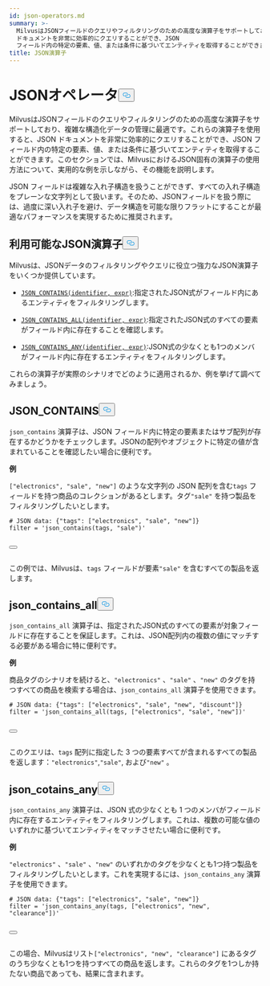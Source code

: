 ```yaml
---
id: json-operators.md
summary: >-
  MilvusはJSONフィールドのクエリやフィルタリングのための高度な演算子をサポートしており、複雑な構造化データの管理に最適です。これらの演算子を使用すると、JSON
  ドキュメントを非常に効率的にクエリすることができ、JSON
  フィールド内の特定の要素、値、または条件に基づいてエンティティを取得することができます。このセクションでは、MilvusにおけるJSON固有の演算子の使用方法について、実用的な例を示しながら、その機能を説明します。
title: JSON演算子
---
```

<h1 id="JSON-Operators​" class="common-anchor-header">JSONオペレータ<button data-href="#JSON-Operators​" class="anchor-icon" translate="no">
      <svg translate="no"
        aria-hidden="true"
        focusable="false"
        height="20"
        version="1.1"
        viewBox="0 0 16 16"
        width="16"
      >
        <path
          fill="#0092E4"
          fill-rule="evenodd"
          d="M4 9h1v1H4c-1.5 0-3-1.69-3-3.5S2.55 3 4 3h4c1.45 0 3 1.69 3 3.5 0 1.41-.91 2.72-2 3.25V8.59c.58-.45 1-1.27 1-2.09C10 5.22 8.98 4 8 4H4c-.98 0-2 1.22-2 2.5S3 9 4 9zm9-3h-1v1h1c1 0 2 1.22 2 2.5S13.98 12 13 12H9c-.98 0-2-1.22-2-2.5 0-.83.42-1.64 1-2.09V6.25c-1.09.53-2 1.84-2 3.25C6 11.31 7.55 13 9 13h4c1.45 0 3-1.69 3-3.5S14.5 6 13 6z"
        ></path>
      </svg>
    </button></h1><p>MilvusはJSONフィールドのクエリやフィルタリングのための高度な演算子をサポートしており、複雑な構造化データの管理に最適です。これらの演算子を使用すると、JSON ドキュメントを非常に効率的にクエリすることができ、JSON フィールド内の特定の要素、値、または条件に基づいてエンティティを取得することができます。このセクションでは、MilvusにおけるJSON固有の演算子の使用方法について、実用的な例を示しながら、その機能を説明します。</p>
<div class="alert note">
<p>JSON フィールドは複雑な入れ子構造を扱うことができず、すべての入れ子構造をプレーンな文字列として扱います。そのため、JSONフィールドを扱う際には、過度に深い入れ子を避け、データ構造を可能な限りフラットにすることが最適なパフォーマンスを実現するために推奨されます。</p>
</div>
<h2 id="Available-JSON-Operators​" class="common-anchor-header">利用可能なJSON演算子<button data-href="#Available-JSON-Operators​" class="anchor-icon" translate="no">
      <svg translate="no"
        aria-hidden="true"
        focusable="false"
        height="20"
        version="1.1"
        viewBox="0 0 16 16"
        width="16"
      >
        <path
          fill="#0092E4"
          fill-rule="evenodd"
          d="M4 9h1v1H4c-1.5 0-3-1.69-3-3.5S2.55 3 4 3h4c1.45 0 3 1.69 3 3.5 0 1.41-.91 2.72-2 3.25V8.59c.58-.45 1-1.27 1-2.09C10 5.22 8.98 4 8 4H4c-.98 0-2 1.22-2 2.5S3 9 4 9zm9-3h-1v1h1c1 0 2 1.22 2 2.5S13.98 12 13 12H9c-.98 0-2-1.22-2-2.5 0-.83.42-1.64 1-2.09V6.25c-1.09.53-2 1.84-2 3.25C6 11.31 7.55 13 9 13h4c1.45 0 3-1.69 3-3.5S14.5 6 13 6z"
        ></path>
      </svg>
    </button></h2><p>Milvusは、JSONデータのフィルタリングやクエリに役立つ強力なJSON演算子をいくつか提供しています。</p>
<ul>
<li><p><a href="#JSON_CONTAINS"><code translate="no">JSON_CONTAINS(identifier, expr)</code></a>:指定されたJSON式がフィールド内にあるエンティティをフィルタリングします。</p></li>
<li><p><a href="#JSON_CONTAINS_ALL"><code translate="no">JSON_CONTAINS_ALL(identifier, expr)</code></a>:指定されたJSON式のすべての要素がフィールド内に存在することを確認します。</p></li>
<li><p><a href="#JSON_CONTAINS_ANY"><code translate="no">JSON_CONTAINS_ANY(identifier, expr)</code></a>:JSON式の少なくとも1つのメンバがフィールド内に存在するエンティティをフィルタリングします。</p></li>
</ul>
<p>これらの演算子が実際のシナリオでどのように適用されるか、例を挙げて調べてみましょう。</p>
<h2 id="JSONCONTAINS​" class="common-anchor-header">JSON_CONTAINS<button data-href="#JSONCONTAINS​" class="anchor-icon" translate="no">
      <svg translate="no"
        aria-hidden="true"
        focusable="false"
        height="20"
        version="1.1"
        viewBox="0 0 16 16"
        width="16"
      >
        <path
          fill="#0092E4"
          fill-rule="evenodd"
          d="M4 9h1v1H4c-1.5 0-3-1.69-3-3.5S2.55 3 4 3h4c1.45 0 3 1.69 3 3.5 0 1.41-.91 2.72-2 3.25V8.59c.58-.45 1-1.27 1-2.09C10 5.22 8.98 4 8 4H4c-.98 0-2 1.22-2 2.5S3 9 4 9zm9-3h-1v1h1c1 0 2 1.22 2 2.5S13.98 12 13 12H9c-.98 0-2-1.22-2-2.5 0-.83.42-1.64 1-2.09V6.25c-1.09.53-2 1.84-2 3.25C6 11.31 7.55 13 9 13h4c1.45 0 3-1.69 3-3.5S14.5 6 13 6z"
        ></path>
      </svg>
    </button></h2><p><code translate="no">json_contains</code> 演算子は、JSON フィールド内に特定の要素またはサブ配列が存在するかどうかをチェックします。JSONの配列やオブジェクトに特定の値が含まれていることを確認したい場合に便利です。</p>
<p><strong>例</strong></p>
<p><code translate="no">[&quot;electronics&quot;, &quot;sale&quot;, &quot;new&quot;]</code> のような文字列の JSON 配列を含む<code translate="no">tags</code> フィールドを持つ商品のコレクションがあるとします。タグ<code translate="no">&quot;sale&quot;</code> を持つ製品をフィルタリングしたいとします。</p>
<pre><code translate="no" class="language-python"># JSON data: {<span class="hljs-string">&quot;tags&quot;</span>: [<span class="hljs-string">&quot;electronics&quot;</span>, <span class="hljs-string">&quot;sale&quot;</span>, <span class="hljs-string">&quot;new&quot;</span>]}​
filter = <span class="hljs-string">&#x27;json_contains(tags, &quot;sale&quot;)&#x27;</span>​

<button class="copy-code-btn"></button></code></pre>
<p>この例では、Milvusは、<code translate="no">tags</code> フィールドが要素<code translate="no">&quot;sale&quot;</code> を含むすべての製品を返します。</p>
<h2 id="JSONCONTAINSALL​" class="common-anchor-header">json_contains_all<button data-href="#JSONCONTAINSALL​" class="anchor-icon" translate="no">
      <svg translate="no"
        aria-hidden="true"
        focusable="false"
        height="20"
        version="1.1"
        viewBox="0 0 16 16"
        width="16"
      >
        <path
          fill="#0092E4"
          fill-rule="evenodd"
          d="M4 9h1v1H4c-1.5 0-3-1.69-3-3.5S2.55 3 4 3h4c1.45 0 3 1.69 3 3.5 0 1.41-.91 2.72-2 3.25V8.59c.58-.45 1-1.27 1-2.09C10 5.22 8.98 4 8 4H4c-.98 0-2 1.22-2 2.5S3 9 4 9zm9-3h-1v1h1c1 0 2 1.22 2 2.5S13.98 12 13 12H9c-.98 0-2-1.22-2-2.5 0-.83.42-1.64 1-2.09V6.25c-1.09.53-2 1.84-2 3.25C6 11.31 7.55 13 9 13h4c1.45 0 3-1.69 3-3.5S14.5 6 13 6z"
        ></path>
      </svg>
    </button></h2><p><code translate="no">json_contains_all</code> 演算子は、指定されたJSON式のすべての要素が対象フィールドに存在することを保証します。これは、JSON配列内の複数の値にマッチする必要がある場合に特に便利です。</p>
<p><strong>例</strong></p>
<p>商品タグのシナリオを続けると、<code translate="no">&quot;electronics&quot;</code> 、<code translate="no">&quot;sale&quot;</code> 、<code translate="no">&quot;new&quot;</code> のタグを持つすべての商品を検索する場合は、<code translate="no">json_contains_all</code> 演算子を使用できます。</p>
<pre><code translate="no" class="language-python"># JSON data: {<span class="hljs-string">&quot;tags&quot;</span>: [<span class="hljs-string">&quot;electronics&quot;</span>, <span class="hljs-string">&quot;sale&quot;</span>, <span class="hljs-string">&quot;new&quot;</span>, <span class="hljs-string">&quot;discount&quot;</span>]}​
filter = <span class="hljs-string">&#x27;json_contains_all(tags, [&quot;electronics&quot;, &quot;sale&quot;, &quot;new&quot;])&#x27;</span>​

<button class="copy-code-btn"></button></code></pre>
<p>このクエリは、<code translate="no">tags</code> 配列に指定した 3 つの要素すべてが含まれるすべての製品を返します：<code translate="no">&quot;electronics&quot;</code>,<code translate="no">&quot;sale&quot;</code>, および<code translate="no">&quot;new&quot;</code> 。</p>
<h2 id="JSONCOTAINSANY​" class="common-anchor-header">json_cotains_any<button data-href="#JSONCOTAINSANY​" class="anchor-icon" translate="no">
      <svg translate="no"
        aria-hidden="true"
        focusable="false"
        height="20"
        version="1.1"
        viewBox="0 0 16 16"
        width="16"
      >
        <path
          fill="#0092E4"
          fill-rule="evenodd"
          d="M4 9h1v1H4c-1.5 0-3-1.69-3-3.5S2.55 3 4 3h4c1.45 0 3 1.69 3 3.5 0 1.41-.91 2.72-2 3.25V8.59c.58-.45 1-1.27 1-2.09C10 5.22 8.98 4 8 4H4c-.98 0-2 1.22-2 2.5S3 9 4 9zm9-3h-1v1h1c1 0 2 1.22 2 2.5S13.98 12 13 12H9c-.98 0-2-1.22-2-2.5 0-.83.42-1.64 1-2.09V6.25c-1.09.53-2 1.84-2 3.25C6 11.31 7.55 13 9 13h4c1.45 0 3-1.69 3-3.5S14.5 6 13 6z"
        ></path>
      </svg>
    </button></h2><p><code translate="no">json_contains_any</code> 演算子は、JSON 式の少なくとも 1 つのメンバがフィールド内に存在するエンティティをフィルタリングします。これは、複数の可能な値のいずれかに基づいてエンティティをマッチさせたい場合に便利です。</p>
<p><strong>例</strong></p>
<p><code translate="no">&quot;electronics&quot;</code> 、<code translate="no">&quot;sale&quot;</code> 、<code translate="no">&quot;new&quot;</code> のいずれかのタグを少なくとも1つ持つ製品をフィルタリングしたいとします。これを実現するには、<code translate="no">json_contains_any</code> 演算子を使用できます。</p>
<pre><code translate="no" class="language-python"># JSON data: {<span class="hljs-string">&quot;tags&quot;</span>: [<span class="hljs-string">&quot;electronics&quot;</span>, <span class="hljs-string">&quot;sale&quot;</span>, <span class="hljs-string">&quot;new&quot;</span>]}​
filter = <span class="hljs-string">&#x27;json_contains_any(tags, [&quot;electronics&quot;, &quot;new&quot;, &quot;clearance&quot;])&#x27;</span>​

<button class="copy-code-btn"></button></code></pre>
<p>この場合、Milvusはリスト<code translate="no">[&quot;electronics&quot;, &quot;new&quot;, &quot;clearance&quot;]</code> にあるタグのうち少なくとも1つを持つすべての商品を返します。これらのタグを1つしか持たない商品であっても、結果に含まれます。</p>
